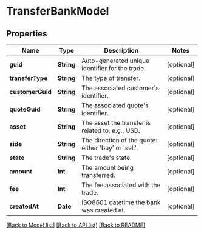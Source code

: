 # TransferBankModel

## Properties
Name | Type | Description | Notes
------------ | ------------- | ------------- | -------------
**guid** | **String** | Auto-generated unique identifier for the trade. | [optional] 
**transferType** | **String** | The type of transfer. | [optional] 
**customerGuid** | **String** | The associated customer&#39;s identifier. | [optional] 
**quoteGuid** | **String** | The associated quote&#39;s identifier. | [optional] 
**asset** | **String** | The asset the transfer is related to, e.g., USD. | [optional] 
**side** | **String** | The direction of the quote: either &#39;buy&#39; or &#39;sell&#39;. | [optional] 
**state** | **String** | The trade&#39;s state | [optional] 
**amount** | **Int** | The amount being transferred. | [optional] 
**fee** | **Int** | The fee associated with the trade. | [optional] 
**createdAt** | **Date** | ISO8601 datetime the bank was created at. | [optional] 

[[Back to Model list]](../README.md#documentation-for-models) [[Back to API list]](../README.md#documentation-for-api-endpoints) [[Back to README]](../README.md)


